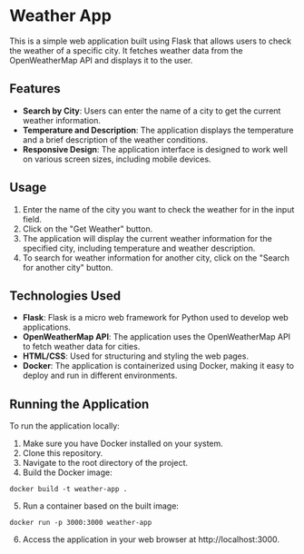 # Weather App

This is a simple web application built using Flask that allows users to check the weather of a specific city. It fetches weather data from the OpenWeatherMap API and displays it to the user.

## Features

- **Search by City**: Users can enter the name of a city to get the current weather information.
- **Temperature and Description**: The application displays the temperature and a brief description of the weather conditions.
- **Responsive Design**: The application interface is designed to work well on various screen sizes, including mobile devices.

## Usage

1. Enter the name of the city you want to check the weather for in the input field.
2. Click on the "Get Weather" button.
3. The application will display the current weather information for the specified city, including temperature and weather description.
4. To search for weather information for another city, click on the "Search for another city" button.

## Technologies Used

- **Flask**: Flask is a micro web framework for Python used to develop web applications.
- **OpenWeatherMap API**: The application uses the OpenWeatherMap API to fetch weather data for cities.
- **HTML/CSS**: Used for structuring and styling the web pages.
- **Docker**: The application is containerized using Docker, making it easy to deploy and run in different environments.

## Running the Application

To run the application locally:

1. Make sure you have Docker installed on your system.
2. Clone this repository.
3. Navigate to the root directory of the project.
4. Build the Docker image:

```
docker build -t weather-app .
```

5. Run a container based on the built image:

```
docker run -p 3000:3000 weather-app
```

6. Access the application in your web browser at http://localhost:3000.




